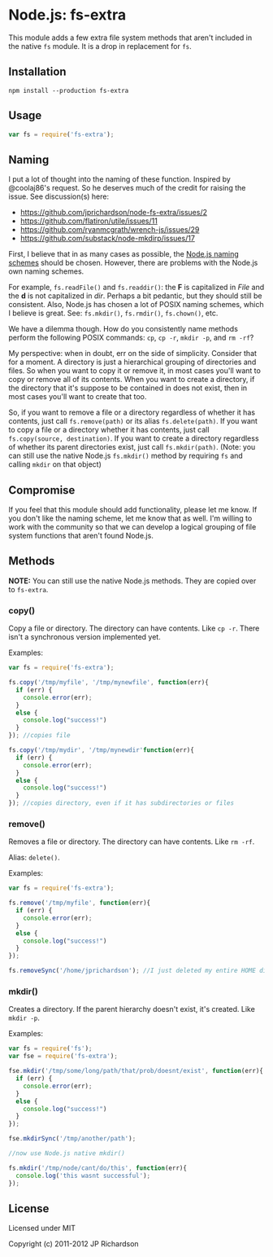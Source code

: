 Node.js: fs-extra
=================

This module adds a few extra file system methods that aren't included in the native `fs` module. It is a drop in replacement for `fs`.

Installation
------------

    npm install --production fs-extra

Usage
-----

```javascript
var fs = require('fs-extra');
```

Naming
------

I put a lot of thought into the naming of these function. Inspired by @coolaj86's request. So he deserves much of the credit for raising the issue. See discussion(s) here:

* https://github.com/jprichardson/node-fs-extra/issues/2
* https://github.com/flatiron/utile/issues/11
* https://github.com/ryanmcgrath/wrench-js/issues/29
* https://github.com/substack/node-mkdirp/issues/17

First, I believe that in as many cases as possible, the [Node.js naming schemes](http://nodejs.org/api/fs.html) should be chosen. However, there are problems with the Node.js own naming schemes.

For example, `fs.readFile()` and `fs.readdir()`: the **F** is capitalized in *File* and the **d** is not capitalized in *dir*. Perhaps a bit pedantic, but they should still be consistent. Also, Node.js has chosen a lot of POSIX naming schemes, which I believe is great. See: `fs.mkdir()`, `fs.rmdir()`, `fs.chown()`, etc.

We have a dilemma though. How do you consistently name methods perform the following POSIX commands: `cp`, `cp -r`, `mkdir -p`, and `rm -rf`?

My perspective: when in doubt, err on the side of simplicity. Consider that for a moment. A directory is just a hierarchical grouping of directories and files. So when you want to copy it or remove it, in most cases you'll want to copy or remove all of its contents. When you want to create a directory, if the directory that it's suppose to be contained in does not exist, then in most cases you'll want to create that too. 

So, if you want to remove a file or a directory regardless of whether it has contents, just call `fs.remove(path)` or its alias `fs.delete(path)`. If you want to copy a file or a directory whether it has contents, just call `fs.copy(source, destination)`. If you want to create a directory regardless of whether its parent directories exist, just call `fs.mkdir(path)`. (Note: you can still use the native Node.js `fs.mkdir()` method by requiring `fs` and calling `mkdir` on that object)


Compromise
----------

If you feel that this module should add functionality, please let me know. If you don't like the naming scheme, let me know that as well. I'm willing to work with the community so that we can develop a logical grouping of file system functions that aren't found Node.js.


Methods
-------

**NOTE:** You can still use the native Node.js methods. They are copied over to `fs-extra`.

### copy()

Copy a file or directory. The directory can have contents. Like `cp -r`. There isn't a synchronous version implemented yet.

Examples:

```javascript
var fs = require('fs-extra');

fs.copy('/tmp/myfile', '/tmp/mynewfile', function(err){
  if (err) {
    console.error(err);
  }
  else {
    console.log("success!")
  }
}); //copies file

fs.copy('/tmp/mydir', '/tmp/mynewdir'function(err){
  if (err) {
    console.error(err);
  }
  else {
    console.log("success!")
  }
}); //copies directory, even if it has subdirectories or files
```


### remove()

Removes a file or directory. The directory can have contents. Like `rm -rf`.

Alias: `delete()`.

Examples:

```javascript
var fs = require('fs-extra');

fs.remove('/tmp/myfile', function(err){
  if (err) {
    console.error(err);
  }
  else {
    console.log("success!")
  }
});

fs.removeSync('/home/jprichardson'); //I just deleted my entire HOME directory. 
```


### mkdir()

Creates a directory. If the parent hierarchy doesn't exist, it's created. Like `mkdir -p`.

Examples:

```javascript
var fs = require('fs');
var fse = require('fs-extra');

fse.mkdir('/tmp/some/long/path/that/prob/doesnt/exist', function(err){
  if (err) {
    console.error(err);
  }
  else {
    console.log("success!")
  }
});

fse.mkdirSync('/tmp/another/path');

//now use Node.js native mkdir()

fs.mkdir('/tmp/node/cant/do/this', function(err){
  console.log('this wasnt successful');
});
```


## License

Licensed under MIT

Copyright (c) 2011-2012 JP Richardson

[1]: http://nodejs.org/docs/latest/api/fs.html 

